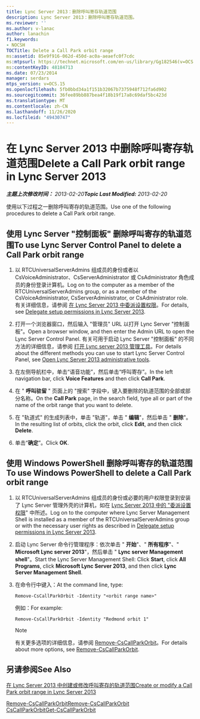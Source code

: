 ```yaml
---
title: Lync Server 2013：删除呼叫寄存轨道范围
description: Lync Server 2013：删除呼叫寄存轨道范围。
ms.reviewer: ''
ms.author: v-lanac
author: lanachin
f1.keywords:
- NOCSH
TOCTitle: Delete a Call Park orbit range
ms:assetid: 85e9f916-062d-450d-ac0a-aeaefc0f7cdc
ms:mtpsurl: https://technet.microsoft.com/en-us/library/Gg182546(v=OCS.15)
ms:contentKeyID: 48184713
ms.date: 07/23/2014
manager: serdars
mtps_version: v=OCS.15
ms.openlocfilehash: 5fb0bbd34a1f151b32067b7375948f712fa6d902
ms.sourcegitcommit: 36fee89bb887bea4f18b19f17a8c69daf5bc423d
ms.translationtype: MT
ms.contentlocale: zh-CN
ms.lasthandoff: 11/26/2020
ms.locfileid: "49430747"
---
```

# <a name="delete-a-call-park-orbit-range-in-lync-server-2013"></a><span data-ttu-id="4e4dc-103">在 Lync Server 2013 中删除呼叫寄存轨道范围</span><span class="sxs-lookup"><span data-stu-id="4e4dc-103">Delete a Call Park orbit range in Lync Server 2013</span></span>

<div data-xmlns="http://www.w3.org/1999/xhtml">

<div class="topic" data-xmlns="http://www.w3.org/1999/xhtml" data-msxsl="urn:schemas-microsoft-com:xslt" data-cs="https://msdn.microsoft.com/">

<div data-asp="https://msdn2.microsoft.com/asp">



</div>

<div id="mainSection">

<div id="mainBody"><span data-ttu-id="4e4dc-104">

<span> </span></span><span class="sxs-lookup"><span data-stu-id="4e4dc-104">

<span> </span></span></span>

<span data-ttu-id="4e4dc-105">_**主题上次修改时间：** 2013-02-20_</span><span class="sxs-lookup"><span data-stu-id="4e4dc-105">_**Topic Last Modified:** 2013-02-20_</span></span>

<span data-ttu-id="4e4dc-106">使用以下过程之一删除呼叫寄存的轨道范围。</span><span class="sxs-lookup"><span data-stu-id="4e4dc-106">Use one of the following procedures to delete a Call Park orbit range.</span></span>

<div>

## <a name="to-use-lync-server-control-panel-to-delete-a-call-park-orbit-range"></a><span data-ttu-id="4e4dc-107">使用 Lync Server "控制面板" 删除呼叫寄存的轨道范围</span><span class="sxs-lookup"><span data-stu-id="4e4dc-107">To use Lync Server Control Panel to delete a Call Park orbit range</span></span>

1.  <span data-ttu-id="4e4dc-108">以 RTCUniversalServerAdmins 组成员的身份或者以 CsVoiceAdministrator、CsServerAdministrator 或 CsAdministrator 角色成员的身份登录计算机。</span><span class="sxs-lookup"><span data-stu-id="4e4dc-108">Log on to the computer as a member of the RTCUniversalServerAdmins group, or as a member of the CsVoiceAdministrator, CsServerAdministrator, or CsAdministrator role.</span></span> <span data-ttu-id="4e4dc-109">有关详细信息，请参阅 [在 Lync Server 2013 中委派设置权限](lync-server-2013-delegate-setup-permissions.md)。</span><span class="sxs-lookup"><span data-stu-id="4e4dc-109">For details, see [Delegate setup permissions in Lync Server 2013](lync-server-2013-delegate-setup-permissions.md).</span></span>

2.  <span data-ttu-id="4e4dc-110">打开一个浏览器窗口，然后输入 "管理员" URL 以打开 Lync Server "控制面板"。</span><span class="sxs-lookup"><span data-stu-id="4e4dc-110">Open a browser window, and then enter the Admin URL to open the Lync Server Control Panel.</span></span> <span data-ttu-id="4e4dc-111">有关可用于启动 Lync Server "控制面板" 的不同方法的详细信息，请参阅 [打开 Lync server 2013 管理工具](lync-server-2013-open-lync-server-administrative-tools.md)。</span><span class="sxs-lookup"><span data-stu-id="4e4dc-111">For details about the different methods you can use to start Lync Server Control Panel, see [Open Lync Server 2013 administrative tools](lync-server-2013-open-lync-server-administrative-tools.md).</span></span>

3.  <span data-ttu-id="4e4dc-112">在左侧导航栏中，单击“语音功能”，然后单击“呼叫寄存”。</span><span class="sxs-lookup"><span data-stu-id="4e4dc-112">In the left navigation bar, click **Voice Features** and then click **Call Park**.</span></span>

4.  <span data-ttu-id="4e4dc-113">在 " **呼叫驻留** " 页面上的 "搜索" 字段中，键入要删除的轨道范围的全部或部分名称。</span><span class="sxs-lookup"><span data-stu-id="4e4dc-113">On the **Call Park** page, in the search field, type all or part of the name of the orbit range that you want to delete.</span></span>

5.  <span data-ttu-id="4e4dc-114">在 "轨道式" 的生成列表中，单击 "轨道"，单击 " **编辑**"，然后单击 " **删除**"。</span><span class="sxs-lookup"><span data-stu-id="4e4dc-114">In the resulting list of orbits, click the orbit, click **Edit**, and then click **Delete**.</span></span>

6.  <span data-ttu-id="4e4dc-115">单击“**确定**”。</span><span class="sxs-lookup"><span data-stu-id="4e4dc-115">Click **OK**.</span></span>

</div>

<div>

## <a name="to-use-windows-powershell-to-delete-a-call-park-orbit-range"></a><span data-ttu-id="4e4dc-116">使用 Windows PowerShell 删除呼叫寄存的轨道范围</span><span class="sxs-lookup"><span data-stu-id="4e4dc-116">To use Windows PowerShell to delete a Call Park orbit range</span></span>

1.  <span data-ttu-id="4e4dc-117">以 RTCUniversalServerAdmins 组成员的身份或必要的用户权限登录到安装了 Lync Server 管理外壳的计算机，如在 [Lync Server 2013 中的 "委派设置权限](lync-server-2013-delegate-setup-permissions.md)" 中所述。</span><span class="sxs-lookup"><span data-stu-id="4e4dc-117">Log on to the computer where Lync Server Management Shell is installed as a member of the RTCUniversalServerAdmins group or with the necessary user rights as described in [Delegate setup permissions in Lync Server 2013](lync-server-2013-delegate-setup-permissions.md).</span></span>

2.  <span data-ttu-id="4e4dc-118">启动 Lync Server 命令行管理程序：依次单击 " **开始**"、" **所有程序**"、" **Microsoft Lync server 2013**"，然后单击 " **Lync server Management shell**"。</span><span class="sxs-lookup"><span data-stu-id="4e4dc-118">Start the Lync Server Management Shell: Click **Start**, click **All Programs**, click **Microsoft Lync Server 2013**, and then click **Lync Server Management Shell**.</span></span>

3.  <span data-ttu-id="4e4dc-119">在命令行中键入：</span><span class="sxs-lookup"><span data-stu-id="4e4dc-119">At the command line, type:</span></span>
    
        Remove-CsCallParkOrbit -Identity "<orbit range name>" 
    
    <span data-ttu-id="4e4dc-120">例如：</span><span class="sxs-lookup"><span data-stu-id="4e4dc-120">For example:</span></span>
    
        Remove-CsCallParkOrbit -Identity "Redmond orbit 1"
    
    <div>
    

    > [!NOTE]  
    > <span data-ttu-id="4e4dc-121">有关更多选项的详细信息，请参阅 <A href="https://docs.microsoft.com/powershell/module/skype/Remove-CsCallParkOrbit">Remove-CsCallParkOrbit</A>。</span><span class="sxs-lookup"><span data-stu-id="4e4dc-121">For details about more options, see <A href="https://docs.microsoft.com/powershell/module/skype/Remove-CsCallParkOrbit">Remove-CsCallParkOrbit</A>.</span></span>

    
    </div>

</div>

<div>

## <a name="see-also"></a><span data-ttu-id="4e4dc-122">另请参阅</span><span class="sxs-lookup"><span data-stu-id="4e4dc-122">See Also</span></span>


[<span data-ttu-id="4e4dc-123">在 Lync Server 2013 中创建或修改呼叫寄存的轨道范围</span><span class="sxs-lookup"><span data-stu-id="4e4dc-123">Create or modify a Call Park orbit range in Lync Server 2013</span></span>](lync-server-2013-create-or-modify-a-call-park-orbit-range.md)  


[<span data-ttu-id="4e4dc-124">Remove-CsCallParkOrbit</span><span class="sxs-lookup"><span data-stu-id="4e4dc-124">Remove-CsCallParkOrbit</span></span>](https://docs.microsoft.com/powershell/module/skype/Remove-CsCallParkOrbit)  
[<span data-ttu-id="4e4dc-125">CsCallParkOrbit</span><span class="sxs-lookup"><span data-stu-id="4e4dc-125">Get-CsCallParkOrbit</span></span>](https://docs.microsoft.com/powershell/module/skype/Get-CsCallParkOrbit)  
  

<span data-ttu-id="4e4dc-126"></div>

</div>

<span> </span>

</div>

</div>

</span><span class="sxs-lookup"><span data-stu-id="4e4dc-126"></div>

</div>

<span> </span>

</div>

</div>

</span></span></div>


